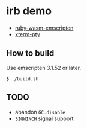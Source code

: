 # irb demo

* [ruby-wasm-emscripten](https://www.npmjs.com/package/@ruby/head-wasm-emscripten)
* [xterm-pty](https://xterm-pty.netlify.app/)

## How to build

Use emscripten 3.1.52 or later.

```
$ ./build.sh
```

## TODO

* abandon `GC.disable`
* `SIGWINCH` signal support
